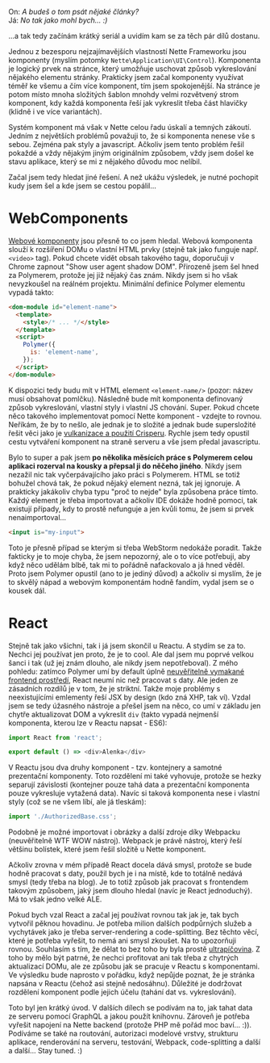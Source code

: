 On: *A budeš o tom psát nějaké články?*<br>
Já: *No tak jako mohl bych... :)*

...a tak tedy začínám krátký seriál a uvidím kam se za těch pár dílů dostanu.

Jednou z bezesporu nejzajímavějších vlastností Nette Frameworku jsou komponenty (myslím potomky `Nette\Application\UI\Control`). Komponenta je logický prvek na stránce, který umožňuje uschovat způsob vykreslování nějakého elementu stránky. Prakticky jsem začal komponenty využívat téměř ke všemu a čím více komponent, tím jsem spokojenější. Na stránce je potom místo mnoha složitých šablon mnohdy velmi rozvětvený strom komponent, kdy každá komponenta řeší jak vykreslit třeba část hlavičky (klidně i ve více variantách).

Systém komponent má však v Nette celou řadu úskalí a temných zákoutí. Jedním z největších problémů považuji to, že si komponenta nenese vše s sebou. Zejména pak styly a javascript. Ačkoliv jsem tento problém řešil pokaždé a vždy nějakým jiným originálním způsobem, vždy jsem došel ke stavu aplikace, který se mi z nějakého důvodu moc nelíbil.

Začal jsem tedy hledat jiné řešení. A než ukážu výsledek, je nutné pochopit kudy jsem šel a kde jsem se cestou popálil...

# WebComponents

[Webové komponenty](http://webcomponents.org/) jsou přesně to co jsem hledal. Webová komponenta slouží k rozšíření DOMu o vlastní HTML prvky (stejně tak jako funguje např. `<video>` tag). Pokud chcete vidět obsah takového tagu, doporučuji v Chrome zapnout "Show user agent shadow DOM". Přirozeně jsem šel hned za Polymerem, protože jej již nějaký čas znám. Nikdy jsem si ho však nevyzkoušel na reálném projektu. Minimální definice Polymer elementu vypadá takto:

```html
<dom-module id="element-name">
  <template>
    <style>/* ... */</style>
  </template>
  <script>
    Polymer({
      is: 'element-name',
    });
  </script>
</dom-module>
```

K dispozici tedy budu mít v HTML element `<element-name/>` (pozor: název musí obsahovat pomlčku). Následně bude mít komponenta definovaný způsob vykreslování, vlastní styly i vlastní JS chování. Super. Pokud chcete něco takového implementovat pomocí Nette komponent - vzdejte to rovnou. Neříkám, že by to nešlo, ale jednak je to složité a jednak bude supersložité řešit věci jako je [vulkanizace a použití Crisperu](https://www.polymer-project.org/1.0/docs/tools/optimize-for-production). Rychle jsem tedy opustil cestu vytváření komponent na straně serveru a vše jsem předal javascriptu.

Bylo to super a pak jsem **po několika měsících práce s Polymerem celou aplikaci rozerval na kousky a přepsal ji do něčeho jiného**. Nikdy jsem nezažil nic tak vyčerpávajícího jako práci s Polymerem. HTML se totiž bohužel chová tak, že pokud nějaký element nezná, tak jej ignoruje. A prakticky jakákoliv chyba typu "proč to nejde" byla způsobena práce tímto. Každý element je třeba importovat a ačkoliv IDE dokáže hodně pomoci, tak existují případy, kdy to prostě nefunguje a jen kvůli tomu, že jsem si prvek nenaimportoval...

```html
<input is="my-input">
```

Toto je přesně případ se kterým si třeba WebStorm nedokáže poradit. Takže fakticky je to moje chyba, že jsem nepozorný, ale o to více potřebuji, aby když něco udělám blbě, tak mi to pořádně nafackovalo a já hned věděl. Proto jsem Polymer opustil (ano to je jediný důvod) a ačkoliv si myslím, že je to skvělý nápad a webovým komponentám hodně fandím, vydal jsem se o kousek dál.

# React

Stejně tak jako všichni, tak i já jsem skončil u Reactu. A stydím se za to. Nechci jej používat jen proto, že je to cool. Ale dal jsem mu poprvé velkou šanci i tak (už jej znám dlouho, ale nikdy jsem nepotřeboval). Z mého pohledu: zatímco Polymer umí by default úplně [neuvěřitelně vymakané frontend prostředí](https://beta.webcomponents.org/collection/Polymer/elements), React neumí nic než pracovat s daty. Ale jeden ze zásadních rozdílů je v tom, že je striktní. Takže moje problémy s neexistujícími emlementy řeší JSX by design (kdo zná XHP, tak ví). Vzdal jsem se tedy úžasného nástroje a přešel jsem na něco, co umí v základu jen chytře aktualizovat DOM a vykreslit `div` (takto vypadá nejmenší komponenta, kterou lze v Reactu napsat - ES6):

```js
import React from 'react';

export default () => <div>Alenka</div>
```

V Reactu jsou dva druhy komponent - tzv. kontejnery a samotné prezentační komponenty. Toto rozdělení mi také vyhovuje, protože se hezky separují závislosti (kontejner pouze tahá data a prezentační komponenta pouze vykresluje vytažená data). Navíc si taková komponenta nese i vlastní styly (což se ne všem líbí, ale já tleskám):

```js
import './AuthorizedBase.css';
```

Podobně je možné importovat i obrázky a další zdroje díky Webpacku (neuvěřitelně WTF WOW nástroj). Webpack je právě nástroj, který řeší většinu bolístek, které jsem řešil složitě u Nette komponent.

Ačkoliv zrovna v mém případě React docela dává smysl, protože se bude hodně pracovat s daty, použil bych je i na místě, kde to totálně nedává smysl (tedy třeba na blog). Je to totiž způsob jak pracovat s frontendem takovým způsobem, jaký jsem dlouho hledal (navíc je React jednoduchý). Má to však jedno velké ALE.

Pokud bych vzal React a začal jej používat rovnou tak jak je, tak bych vytvořil pěknou hovadinu. Je potřeba milion dalších podpůrných služeb a vychytávek jako je třeba server-rendering a code-splitting. Bez těchto věcí, které je potřeba vyřešit, to nemá ani smysl zkoušet. Na to upozorňuji rovnou. Souhlasím s tím, že dělat to bez toho by byla prostě [ultrapíčovina](https://medium.com/@vojta/airbanko-v%C3%ADte-pro%C4%8D-m%C3%A1te-posran%C3%BD-web-629d96946576#.tshx84cqg). Z toho by mělo být patrné, že nechci profitovat ani tak třeba z chytrých aktualizací DOMu, ale ze způsobu jak se pracuje v Reactu s komponentami. Ve výsledku bude naprosto v pořádku, když nepůjde poznat, že je stránka napsána v Reactu (čehož asi stejně nedosáhnu). Důležité je dodržovat rozdělení komponent podle jejich účelu (tahání dat vs. vykreslování).

Toto byl jen krátký úvod. V dalších dílech se podívám na to, jak tahat data ze serveru pomocí GraphQL a jakou použít knihovnu. Zároveň je potřeba vyřešit napojení na Nette backend (protože PHP mě pořád moc baví... :)). Podíváme se také na routování, autorizaci modelové vrstvy, strukturu aplikace, renderování na serveru, testování, Webpack, code-splitting a další a další... Stay tuned. :)